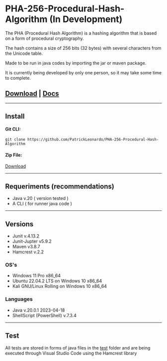 # PHA-256-Procedural-Hash-Algorithm (In Development)

The PHA (Procedural Hash Algorithm) is a hashing algorithm that is based on a form of procedural cryptography.

The hash contains a size of 256 bits (32 bytes) with several characters from the Unicode table.

Made to be run in java codes by importing the jar or maven package.

It is currently being developed by only one person, so it may take some time to complete.

## [Download](https://github.com/PatrickLeonardo/PHA-256-Procedural-Hash-Algorithm/archive/refs/heads/main.zip) | [Docs](https://github.com/PatrickLeonardo/PHA-256-Procedural-Hash-Algorithm/blob/main/README.md)

<hr>

## Install

#### Git CLI:
```
git clone https://github.com/PatrickLeonardo/PHA-256-Procedural-Hash-Algorithm
```

#### Zip File:

[Download](https://github.com/PatrickLeonardo/PHA-256-Procedural-Hash-Algorithm/archive/refs/heads/main.zip)

<hr>

## Requeriments (recommendations)

- Java v.20 ( version tested )
- A CLI ( for runner java code )

<hr>

## Versions

- Junit v.4.13.2
- Junit-Jupter  v5.9.2
- Maven v3.8.7
- Hamcrest v.2.2

### OS's

- Windows 11 Pro x86_64
- Ubuntu 22.04.2 LTS on Windows 10 x86_64
- Kali GNU/Linux Rolling on Windows 10 x86_64

### Languages

- Java v.20.0.1 2023-04-18
- ShellScript (PowerShell) v.7.3.4

<hr>

## Test

All tests are stored in forms of java files in the [test](https://github.com/PatrickLeonardo/PHA-256-Procedural-Hash-Algorithm/tree/main/test) folder and are being executed through Visual Studio Code using the Hamcrest library

